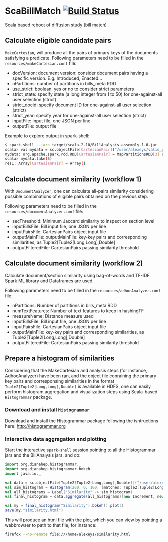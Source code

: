 # ScaBillMatch [![Build Status](https://travis-ci.org/ASvyatkovskiy/ScaBillMatch.svg?branch=master)](https://travis-ci.org/ASvyatkovskiy/ScaBillMatch.svg?branch=master)

Scala based reboot of diffusion study (bill match)

## Calculate eligible candidate pairs 

`MakeCartesian`, will produce all the pairs of primary keys of the documents satisfying a predicate.
Following parameters need to be filled in the `resources/makeCartesian.conf` file:
* docVersion: document version: consider document pairs having a specific version. E.g. Introduced, Enacted...
* nPartitions: number of partitions in bills_meta RDD
* use_strict: boolean, yes or no to consider strict parameters
* strict_state: specify state (a long integer from 1 to 50) for one-against-all user selection (strict)
* strict_docid: specify document ID for one-against-all user selection (strict)
* strict_year: specify year for one-against-all user selection (strict)
* inputFile: input file, one JSON per line
* outputFile: output file

Example to explore output in spark-shell:
```bash
$ spark-shell --jars target/scala-2.10/BillAnalysis-assembly-1.0.jar 
scala> val mydata = sc.objectFile[CartesianPair]("/user/alexeys/valid_pairs")
mydata: org.apache.spark.rdd.RDD[CartesianPair] = MapPartitionsRDD[3] at objectFile at <console>:27
scala> mydata.take(5)
res1: Array[CartesianPair] = Array()
```

## Calculate document similarity (workflow 1)

With `DocumentAnalyzer`, one can calculate all-pairs similarity considering possible combinations of eligible pairs obtained on the previous step.

Following parameters need to be filled in the `resources/documentAnalyzer.conf` file:
* secThreshold: Minimum Jaccard similarity to inspect on section level 
* inputBillsFile: Bill input file, one JSON per line
* inputPairsFile: CartesianPairs object input file
* outputMainFile: outputMainFile: key-key pairs and corresponding similarities, as Tuple2[Tuple2[Long,Long],Double]
* outputFilteredFile: CartesianPairs passing similarity threshold

## Calculate document similarity (workflow 2)

Calculate document/section similarity using bag-of-words and TF-IDF. Spark ML library and Dataframes are used.

Following parameters need to be filled in the `resources/adhocAnalyzer.conf` file:
* nPartitions: Number of partitions in bills_meta RDD
* numTextFeatures: Number of text features to keep in hashingTF
* measureName: Distance measure used
* inputBillsFile: Bill input file, one JSON per line
* inputPairsFile: CartesianPairs object input file
* outputMainFile: key-key pairs and corresponding similarities, as Tuple2[Tuple2[Long,Long],Double]
* outputFilteredFile: CartesianPairs passing similarity threshold
    
## Prepare a histogram of similarities

Considering that the MakeCartesian and analysis steps (for instance, AdhocAnalyzer) have been ran, and the object file conraining 
the primary key pairs and corresponsing similarities in the format `Tuple2[Tuple2[Long,Long],Double]` is available in HDFS,
one can easily perform histogram aggregation and visualization steps using Scala-based `Histogrammar` package.


### Download and install `Histogrammar`

Download and install the Histogrammar package following the isntructions here: http://histogrammar.org


### Interactive data aggragation and plotting

Start the interactive `spark-shell` session pointing to all the Histogrammar jars and the BillAnalysis jars, and do:

```scala
import org.dianahep.histogrammar._
import org.dianahep.histogrammar.bokeh._
import java.io._

val data = sc.objectFile[Tuple2[Tuple2[Long,Long],Double]]("/user/alexeys/test_main_output").cache()
val sim_histogram = Histogram(200, 0, 100, {matches: Tuple2[Tuple2[Long,Long],Double] => matches._2})
val all_histograms = Label("Similarity" -> sim_histogram)
val final_histogram = data.aggregate(all_histograms)(new Increment, new Combine)

val my = final_histogram("Similarity").bokeh().plot()
save(my,"similarity.html")
```

This will produce an html file with the plot, which you can view by pointing a webbrowser to path to that file, for instance:

```bash
firefox --no-remote file:///home/alexeys/similarity.html
```
